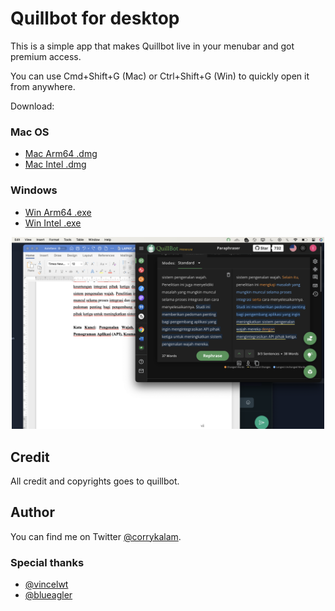 # Quillbot for desktop

This is a simple app that makes Quillbot live in your menubar and got premium access.

You can use Cmd+Shift+G (Mac) or Ctrl+Shift+G (Win) to quickly open it from anywhere.

Download:

### Mac OS
- [Mac Arm64 .dmg](https://github.com/corrykalam/quillbot-crack-mac/releases/download/v1.0.0/quillbot-crack-mac-arm64.dmg)
- [Mac Intel .dmg](https://github.com/corrykalam/quillbot-crack-mac/releases/download/v1.0.0/quillbot-crack-mac-x64.dmg)
### Windows
- [Win Arm64 .exe](https://github.com/corrykalam/quillbot-crack-mac/releases/download/v1.0.0/quillbot-crack-win-arm64.exe)
- [Win Intel .exe](https://github.com/corrykalam/quillbot-crack-mac/releases/download/v1.0.0/quillbot-crack-win-x64.exe)

<p align="center">
  <img src="./images/screenshot.jpeg" width="500">
</p>

## Credit

All credit and copyrights goes to quillbot.

## Author

You can find me on Twitter [@corrykalam](https://twitter.com/corrykalam).

### Special thanks

- [@vincelwt](https://github.com/vincelwt)
- [@blueagler](https://github.com/blueagler)

